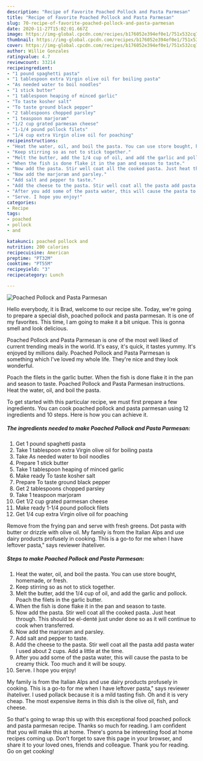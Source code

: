```yaml
---
description: "Recipe of Favorite Poached Pollock and Pasta Parmesan"
title: "Recipe of Favorite Poached Pollock and Pasta Parmesan"
slug: 70-recipe-of-favorite-poached-pollock-and-pasta-parmesan
date: 2020-11-27T15:02:01.667Z
image: https://img-global.cpcdn.com/recipes/b176052e394ef0e1/751x532cq70/poached-pollock-and-pasta-parmesan-recipe-main-photo.jpg
thumbnail: https://img-global.cpcdn.com/recipes/b176052e394ef0e1/751x532cq70/poached-pollock-and-pasta-parmesan-recipe-main-photo.jpg
cover: https://img-global.cpcdn.com/recipes/b176052e394ef0e1/751x532cq70/poached-pollock-and-pasta-parmesan-recipe-main-photo.jpg
author: Willie Gonzales
ratingvalue: 4.7
reviewcount: 33214
recipeingredient:
- "1 pound spaghetti pasta"
- "1 tablespoon extra Virgin olive oil for boiling pasta"
- "As needed water to boil noodles"
- "1 stick butter"
- "1 tablespoon heaping of minced garlic"
- "To taste kosher salt"
- "To taste ground black pepper"
- "2 tablespoons chopped parsley"
- "1 teaspoon marjoram"
- "1/2 cup grated parmesan cheese"
- "1-1/4 pound pollock filets"
- "1/4 cup extra Virgin olive oil for poaching"
recipeinstructions:
- "Heat the water, oil, and boil the pasta. You can use store bought, homemade, or fresh."
- "Keep stirring so as not to stick together."
- "Melt the butter, add the 1/4 cup of oil, and add the garlic and pollock. Poach the filets in the garlic butter."
- "When the fish is done flake it in the pan and season to taste."
- "Now add the pasta. Stir well coat all the cooked pasta. Just heat through. This should be el-denté just under done so as it will continue to cook when transferred."
- "Now add the marjoram and parsley."
- "Add salt and pepper to taste."
- "Add the cheese to the pasta. Stir well coat all the pasta add pasta water I used about 2 cups. Add a little at the time."
- "After you add some of the pasta water, this will cause the pasta to be creamy thick. Too much and it will be soupy."
- "Serve. I hope you enjoy!"
categories:
- Recipe
tags:
- poached
- pollock
- and

katakunci: poached pollock and 
nutrition: 200 calories
recipecuisine: American
preptime: "PT32M"
cooktime: "PT55M"
recipeyield: "3"
recipecategory: Lunch

---
```



![Poached Pollock and Pasta Parmesan](https://img-global.cpcdn.com/recipes/b176052e394ef0e1/751x532cq70/poached-pollock-and-pasta-parmesan-recipe-main-photo.jpg)

Hello everybody, it is Brad, welcome to our recipe site. Today, we're going to prepare a special dish, poached pollock and pasta parmesan. It is one of my favorites. This time, I am going to make it a bit unique. This is gonna smell and look delicious.

Poached Pollock and Pasta Parmesan is one of the most well liked of current trending meals in the world. It's easy, it's quick, it tastes yummy. It's enjoyed by millions daily. Poached Pollock and Pasta Parmesan is something which I've loved my whole life. They're nice and they look wonderful.

Poach the filets in the garlic butter. When the fish is done flake it in the pan and season to taste. Poached Pollock and Pasta Parmesan instructions. Heat the water, oil, and boil the pasta.


To get started with this particular recipe, we must first prepare a few ingredients. You can cook poached pollock and pasta parmesan using 12 ingredients and 10 steps. Here is how you can achieve it.

<!--inarticleads1-->

##### The ingredients needed to make Poached Pollock and Pasta Parmesan:

1. Get 1 pound spaghetti pasta
1. Take 1 tablespoon extra Virgin olive oil for boiling pasta
1. Take As needed water to boil noodles
1. Prepare 1 stick butter
1. Take 1 tablespoon heaping of minced garlic
1. Make ready To taste kosher salt
1. Prepare To taste ground black pepper
1. Get 2 tablespoons chopped parsley
1. Take 1 teaspoon marjoram
1. Get 1/2 cup grated parmesan cheese
1. Make ready 1-1/4 pound pollock filets
1. Get 1/4 cup extra Virgin olive oil for poaching


Remove from the frying pan and serve with fresh greens. Dot pasta with butter or drizzle with olive oil. My family is from the Italian Alps and use dairy products profusely in cooking. This is a go-to for me when I have leftover pasta,&#34; says reviewer ihateliver. 

<!--inarticleads2-->

##### Steps to make Poached Pollock and Pasta Parmesan:

1. Heat the water, oil, and boil the pasta. You can use store bought, homemade, or fresh.
1. Keep stirring so as not to stick together.
1. Melt the butter, add the 1/4 cup of oil, and add the garlic and pollock. Poach the filets in the garlic butter.
1. When the fish is done flake it in the pan and season to taste.
1. Now add the pasta. Stir well coat all the cooked pasta. Just heat through. This should be el-denté just under done so as it will continue to cook when transferred.
1. Now add the marjoram and parsley.
1. Add salt and pepper to taste.
1. Add the cheese to the pasta. Stir well coat all the pasta add pasta water I used about 2 cups. Add a little at the time.
1. After you add some of the pasta water, this will cause the pasta to be creamy thick. Too much and it will be soupy.
1. Serve. I hope you enjoy!


My family is from the Italian Alps and use dairy products profusely in cooking. This is a go-to for me when I have leftover pasta,&#34; says reviewer ihateliver. I used pollack because it is a mild tasting fish. Oh and it is very cheap. The most expensive items in this dish is the olive oil, fish, and cheese. 

So that's going to wrap this up with this exceptional food poached pollock and pasta parmesan recipe. Thanks so much for reading. I am confident that you will make this at home. There's gonna be interesting food at home recipes coming up. Don't forget to save this page in your browser, and share it to your loved ones, friends and colleague. Thank you for reading. Go on get cooking!
